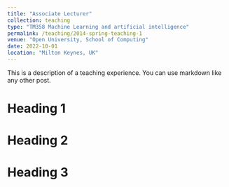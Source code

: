 ```yaml
---
title: "Associate Lecturer"
collection: teaching
type: "TM358 Machine Learning and artificial intelligence"
permalink: /teaching/2014-spring-teaching-1
venue: "Open University, School of Computing"
date: 2022-10-01
location: "Milton Keynes, UK"
---
```


This is a description of a teaching experience. You can use markdown like any other post.

Heading 1
======

Heading 2
======

Heading 3
======
